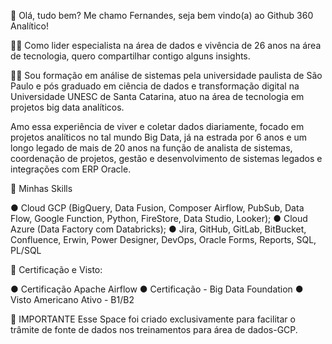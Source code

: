 
👋 Olá, tudo bem? Me chamo Fernandes, seja bem vindo(a) ao Github 360 Analítico!
 
🧑‍💻 Como lider especialista na área de dados e vivência de 26 anos na área de tecnologia, quero compartilhar contigo alguns insights.

🧑‍💻 Sou formação em análise de sistemas pela universidade paulista de São Paulo e pós graduado em ciência de dados e transformação digital na Universidade UNESC de Santa Catarina, atuo na área de tecnologia em projetos big data analíticos.

Amo essa experiência de viver e coletar dados diariamente, focado em projetos analíticos no tal mundo Big Data, já na estrada por 6 anos e um longo legado de mais de 20 anos na função de analista de sistemas, coordenação de projetos, gestão e desenvolvimento de sistemas legados e integrações com ERP Oracle.

🎯 Minhas Skills

● Cloud GCP   (BigQuery, Data Fusion, Composer Airflow, PubSub, Data Flow, Google Function, Python, FireStore, Data Studio, Looker);
● Cloud Azure (Data Factory com Databricks);
● Jira, GitHub, GitLab, BitBucket, Confluence, Erwin, Power Designer, DevOps, Oracle Forms, Reports, SQL, PL/SQL

📖 Certificação e Visto:

● Certificação Apache Airflow
● Certificação - Big Data Foundation
● Visto Americano Ativo - B1/B2


📧 IMPORTANTE
Esse Space foi criado exclusivamente para facilitar o trâmite de fonte de dados nos treinamentos para área de dados-GCP.


  
